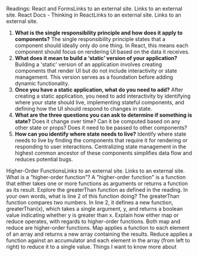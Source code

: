 Readings: React and FormsLinks to an external site.
Links to an external site.
React Docs - Thinking in ReactLinks to an external site.
Links to an external site.
1. **What is the single responsibility principle and how does it apply to components?** The single responsibility principle states that a component should ideally only do one thing. In React, this means each component should focus on rendering UI based on the data it receives.
2. **What does it mean to build a ‘static’ version of your application?** Building a 'static' version of an application involves creating components that render UI but do not include interactivity or state management. This version serves as a foundation before adding dynamic functionality.
3. **Once you have a static application, what do you need to add?** After creating a static application, you need to add interactivity by identifying where your state should live, implementing stateful components, and defining how the UI should respond to changes in state.
4. **What are the three questions you can ask to determine if something is state?** Does it change over time? Can it be computed based on any other state or props? Does it need to be passed to other components?
5. **How can you identify where state needs to live?** Identify where state needs to live by finding the components that require it for rendering or responding to user interactions. Centralizing state management in the highest common ancestor of these components simplifies data flow and reduces potential bugs.

Higher-Order FunctionsLinks to an external site.
Links to an external site.
What is a “higher-order function”? A "higher-order function" is a function that either takes one or more functions as arguments or returns a function as its result.
Explore the greaterThan function as defined in the reading. In your own words, what is line 2 of this function doing? The greaterThan function compares two numbers. In line 2, it defines a new function, greaterThan(x), which takes a single argument, y, and returns a boolean value indicating whether y is greater than x.
Explain how either map or reduce operates, with regards to higher-order functions. Both map and reduce are higher-order functions. Map applies a function to each element of an array and returns a new array containing the results. Reduce applies a function against an accumulator and each element in the array (from left to right) to reduce it to a single value.
Things I want to know more about




   


